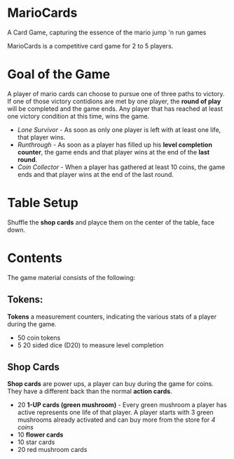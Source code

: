 MarioCards
==========

A Card Game, capturing the essence of the mario jump 'n run games

MarioCards is a competitive card game for 2 to 5 players.


# Goal of the Game

A player of mario cards can choose to pursue one of three paths to victory. If one of those victory contidions are met by one player, the **round of play** will be completed and the game ends. Any player that has reached at least one victory condition at this time, wins the game.

* *Lone Survivor* - As soon as only one player is left with at least one life, that player wins.
* *Runthrough* - As soon as a player has filled up his **level completion counter**, the game ends and that player wins at the end of the **last round**.
* *Coin Collector* - When a player has gathered at least 10 coins, the game ends and that player wins at the end of the last round.


# Table Setup

Shuffle the **shop cards** and playce them on the center of the table, face down.


# Contents

The game material consists of the following:

## Tokens:

**Tokens** a measurement counters, indicating the various stats of a player during the game.

* 50 coin tokens
* 5 20 sided dice (D20) to measure level completion

## Shop Cards

**Shop cards** are power ups, a player can buy during the game for coins. They have a different back than the normal **action cards**.

* 20 **1-UP cards (green mushroom)** - Every green mushroom a player has active represents one life of that player. A player starts with 3 green mushrooms already activated and can buy more from the store for *4 coins*
* 10 **flower cards**
* 10 star cards
* 20 red mushroom cards